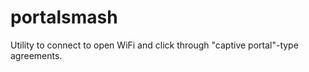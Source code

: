 portalsmash
===========

Utility to connect to open WiFi and click through "captive portal"-type agreements.